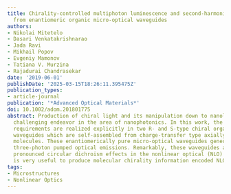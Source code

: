 ```yaml
---
title: Chirality-controlled multiphoton luminescence and second-harmonic generation
  from enantiomeric organic micro-optical waveguides
authors:
- Nikolai Mitetelo
- Dasari Venkatakrishnarao
- Jada Ravi
- Mikhail Popov
- Evgeniy Mamonov
- Tatiana V. Murzina
- Rajadurai Chandrasekar
date: '2019-06-01'
publishDate: '2025-03-15T18:26:11.395475Z'
publication_types:
- article-journal
publication: '*Advanced Optical Materials*'
doi: 10.1002/adom.201801775
abstract: Production of chiral light and its manipulation down to nanolevel is a very
  challenging endeavor in the area of nanophotonics. In this work, the above demanding
  requirements are realized explicitly in two R‐ and S‐type chiral organic optical
  waveguides which are self‐assembled from charge‐transfer type axially chiral enantiomeric
  molecules. These enantiomerically pure micro‐optical waveguides generate one‐, two‐,
  three‐photon pumped optical emissions. Remarkably, these waveguides also demonstrate
  pronounced circular dichroism effects in the nonlinear optical (NLO) emission which
  is very useful to produce molecular chirality information encoded NLO photonic structures.
tags:
- Microstructures
- Nonlinear Optics
---
```

